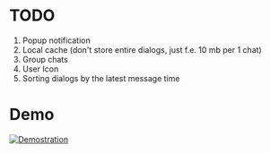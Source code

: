# TODO
1) Popup notification
2) Local cache (don't store entire dialogs, just f.e. 10 mb per 1 chat)
3) Group chats
4) User Icon
5) Sorting dialogs by the latest message time

# Demo
[![Demostration](https://img.youtube.com/vi/RP0IzubNi5w/0.jpg)](https://www.youtube.com/watch?v=RP0IzubNi5w)
